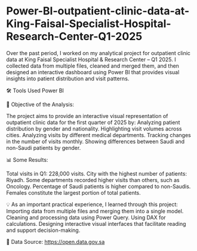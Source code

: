 # Power-BI-outpatient-clinic-data-at-King-Faisal-Specialist-Hospital-Research-Center-Q1-2025
Over the past period, I worked on my analytical project for outpatient clinic data at King Faisal Specialist Hospital & Research Center – Q1 2025. I collected data from multiple files, cleaned and merged them, and then designed an interactive dashboard using Power BI that provides visual insights into patient distribution and visit patterns.

🛠 Tools Used
Power BI

📌 Objective of the Analysis:

The project aims to provide an interactive visual representation of outpatient clinic data for the first quarter of 2025 by:
Analyzing patient distribution by gender and nationality.
Highlighting visit volumes across cities.
Analyzing visits by different medical departments.
Tracking changes in the number of visits monthly.
Showing differences between Saudi and non-Saudi patients by gender.

📊 Some Results:

Total visits in Q1: 228,000 visits.
City with the highest number of patients: Riyadh.
Some departments recorded higher visits than others, such as Oncology.
Percentage of Saudi patients is higher compared to non-Saudis.
Females constitute the largest portion of total patients.

💡 As an important practical experience, I learned through this project:
Importing data from multiple files and merging them into a single model.
Cleaning and processing data using Power Query.
Using DAX for calculations.
Designing interactive visual interfaces that facilitate reading and support decision-making.

📁 Data Source: https://open.data.gov.sa
